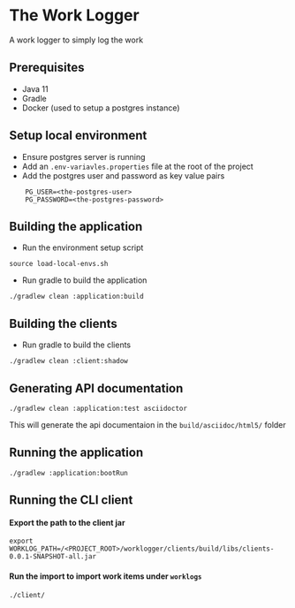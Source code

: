 # The Work Logger

A work logger to simply log the work

## Prerequisites
- Java 11
- Gradle
- Docker (used to setup a postgres instance)

## Setup local environment
- Ensure postgres server is running 
- Add an `.env-variavles.properties` file at the root of the project
- Add the postgres user and password as key value pairs    
```
    PG_USER=<the-postgres-user>
    PG_PASSWORD=<the-postgres-password>
```

## Building the application
- Run the environment setup script
```
source load-local-envs.sh
```

- Run gradle to build the application
```
./gradlew clean :application:build
```

## Building the clients

- Run gradle to build the clients
```
./gradlew clean :client:shadow
```


## Generating API documentation
```
./gradlew clean :application:test asciidoctor
```
This will generate the api documentaion in the `build/asciidoc/html5/` folder

## Running the application
```
./gradlew :application:bootRun
```

## Running the CLI client
#### Export the path to the client jar
```
export WORKLOG_PATH=/<PROJECT_ROOT>/worklogger/clients/build/libs/clients-0.0.1-SNAPSHOT-all.jar
```

#### Run the import to import work items under `worklogs`
````
./client/
````